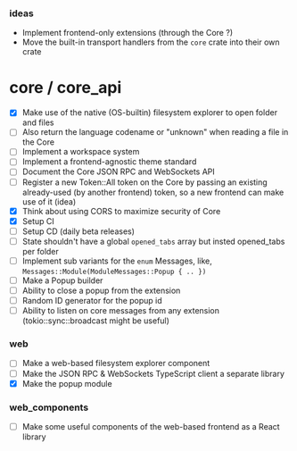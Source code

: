 ### ideas
- Implement frontend-only extensions (through the Core ?)
- Move the built-in transport handlers from the `core` crate into their own crate

# core / core_api
- [x] Make use of the native (OS-builtin) filesystem explorer to open folder and files
- [ ] Also return the language codename or "unknown" when reading a file in the Core
- [ ] Implement a workspace system
- [ ] Implement a frontend-agnostic theme standard
- [ ] Document the Core JSON RPC and WebSockets API
- [ ] Register a new Token::All token on the Core by passing an existing already-used (by another frontend) token, so a new frontend can make use of it (idea)
- [x] Think about using CORS to maximize security of Core
- [x] Setup CI
- [ ] Setup CD (daily beta releases)
- [ ] State shouldn't have a global `opened_tabs` array but insted opened_tabs per folder
- [ ] Implement sub variants for the `enum` Messages, like, `Messages::Module(ModuleMessages::Popup { .. })`
- [ ] Make a Popup builder
- [ ] Ability to close a popup from the extension
- [ ] Random ID generator for the popup id
- [ ] Ability to listen on core messages from any extension (tokio::sync::broadcast might be useful)

### web
- [ ] Make a web-based filesystem explorer component
- [ ] Make the JSON RPC & WebSockets TypeScript client a separate library
- [x] Make the popup module

### web_components
- [ ] Make some useful components of the web-based frontend as a React library
